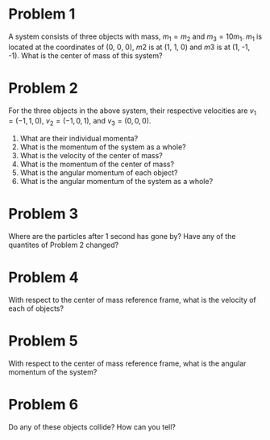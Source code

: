 # Problem 1
A system consists of three objects with mass, $m_1 = m_2$ and $m_3 = 10 m_1$. $m_1$ is located at the coordinates of (0, 0, 0), $m2$ is at (1, 1, 0) and $m3$ is at (1, -1, -1). What is the center of mass of this system?

# Problem 2
For the three objects in the above system, their respective velocities are $v_1 = (-1, 1, 0)$, $v_2 = (-1, 0, 1)$, and $v_3 = (0, 0, 0)$.

1. What are their individual momenta?
2. What is the momentum of the system as a whole?
3. What is the velocity of the center of mass? 
4. What is the momentum of the center of mass?
5. What is the angular momentum of each object?
6. What is the angular momentum of the system as a whole?

# Problem 3
Where are the particles after 1 second has gone by? Have any of the quantites of Problem 2 changed?

# Problem 4
With respect to the center of mass reference frame, what is the velocity of each of objects?

# Problem 5 
With respect to the center of mass reference frame, what is the angular momentum of the system?

# Problem 6
Do any of these objects collide? How can you tell?